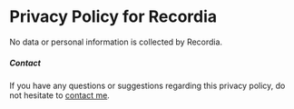 # Privacy Policy for Recordia

No data or personal information is collected by Recordia.

##### Contact

If you have any questions or suggestions regarding this privacy policy, do not hesitate to [contact me](https://sindresorhus.com/contact).
